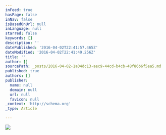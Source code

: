 ```yaml
---
inFeed: true
hasPage: false
inNav: false
isBasedOnUrl: null
inLanguage: null
starred: false
keywords: []
description: ''
datePublished: '2016-04-02T22:41:57.465Z'
dateModified: '2016-04-02T22:41:49.256Z'
title: ''
author: []
sourcePath: _posts/2016-04-02-1a04dc13-aec9-44cd-b4cb-48f86b6f5ea5.md
published: true
authors: []
publisher:
  name: null
  domain: null
  url: null
  favicon: null
_context: 'http://schema.org'
_type: Article

---
```

![](https://the-grid-user-content.s3-us-west-2.amazonaws.com/aa72058a-da81-41ac-9994-0261a421a987.png)